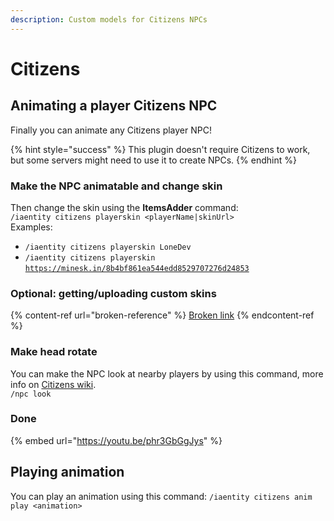```yaml
---
description: Custom models for Citizens NPCs
---
```


# Citizens

## Animating a player Citizens NPC

Finally you can animate any Citizens player NPC!

{% hint style="success" %}
This plugin doesn't require Citizens to work, but some servers might need to use it to create NPCs.
{% endhint %}

### Make the NPC animatable and change skin

Then change the skin using the **ItemsAdder** command:\
`/iaentity citizens playerskin <playerName|skinUrl>`\
Examples:

* `/iaentity citizens playerskin LoneDev`
* `/iaentity citizens playerskin` [`https://minesk.in/8b4bf861ea544edd8529707276d24853`](https://minesk.in/8b4bf861ea544edd8529707276d24853)

### Optional: getting/uploading custom skins

{% content-ref url="broken-reference" %}
[Broken link](broken-reference)
{% endcontent-ref %}

### Make head rotate

You can make the NPC look at nearby players by using this command, more info on [Citizens wiki](https://wiki.citizensnpcs.co/Commands).\
`/npc look`

### Done

{% embed url="https://youtu.be/phr3GbGgJys" %}

## Playing animation

You can play an animation using this command: `/iaentity citizens anim play <animation>`

